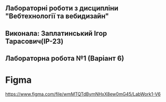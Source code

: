 ## Лабораторні роботи з дисципліни "Вебтехнології та вебидизайн"

## Виконала: Заплатинський Ігор Тарасович(ІР-23)
## Лабораторна робота №1 (Варіант 6)

# Figma 
https://www.figma.com/file/wmMTQTdBymNHxX8ew0mG45/LabWork1-V6
